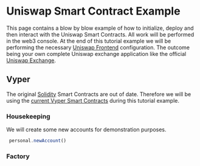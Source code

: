 # Uniswap Smart Contract Example
This page contains a blow by blow example of how to initialize, deploy and then interact with the Uniswap Smart Contracts. All work will be performed in the web3 console. At the end of this tutorial example we will be performing the necessary [Uniswap Frontend](https://github.com/Uniswap/uniswap-frontend) configuration. The outcome being your own complete Uniswap exchange application like the official [Uniswap Exchange](https://uniswap.exchange/swap).

## Vyper
The original [Solidity](https://github.com/Uniswap/old-solidity-contracts) Smart Contracts are out of date. Therefore we will be using the [current Vyper Smart Contracts](https://github.com/Uniswap/contracts-vyper) during this tutorial example. 

### Housekeeping
We will create some new accounts for demonstration purposes.
```javascript
 personal.newAccount()
```
### Factory

